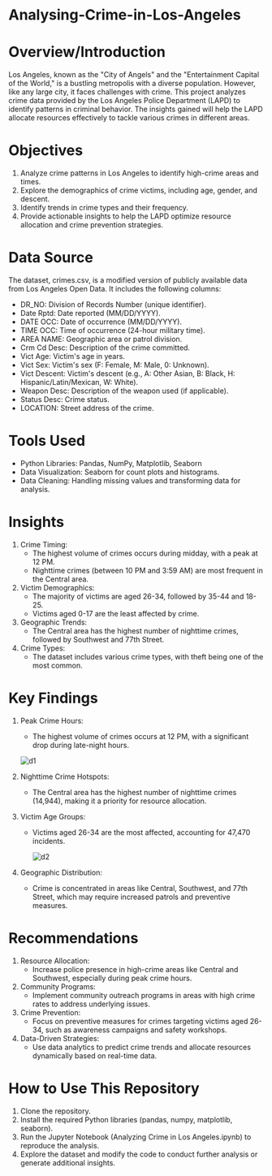 # Analysing-Crime-in-Los-Angeles

# Overview/Introduction

Los Angeles, known as the "City of Angels" and the "Entertainment Capital of the World," is a bustling metropolis with a diverse population. However, like any large city, it faces challenges with crime. This project analyzes crime data provided by the Los Angeles Police Department (LAPD) to identify patterns in criminal behavior. The insights gained will help the LAPD allocate resources effectively to tackle various crimes in different areas.

# Objectives

1. Analyze crime patterns in Los Angeles to identify high-crime areas and times.
2. Explore the demographics of crime victims, including age, gender, and descent.
3. Identify trends in crime types and their frequency.
4. Provide actionable insights to help the LAPD optimize resource allocation and crime prevention strategies.

# Data Source

The dataset, crimes.csv, is a modified version of publicly available data from Los Angeles Open Data. It includes the following columns:
   - DR_NO: Division of Records Number (unique identifier).
   - Date Rptd: Date reported (MM/DD/YYYY).
   - DATE OCC: Date of occurrence (MM/DD/YYYY).
   - TIME OCC: Time of occurrence (24-hour military time).
   - AREA NAME: Geographic area or patrol division.
   - Crm Cd Desc: Description of the crime committed.
   - Vict Age: Victim's age in years.
   - Vict Sex: Victim's sex (F: Female, M: Male, 0: Unknown).
   - Vict Descent: Victim's descent (e.g., A: Other Asian, B: Black, H: Hispanic/Latin/Mexican, W: White).
   - Weapon Desc: Description of the weapon used (if applicable).
   - Status Desc: Crime status.
   - LOCATION: Street address of the crime.

# Tools Used

  - Python Libraries: Pandas, NumPy, Matplotlib, Seaborn
  - Data Visualization: Seaborn for count plots and histograms.
  - Data Cleaning: Handling missing values and transforming data for analysis.

# Insights

1. Crime Timing:
    - The highest volume of crimes occurs during midday, with a peak at 12 PM.
    - Nighttime crimes (between 10 PM and 3:59 AM) are most frequent in the Central area.
2. Victim Demographics:
    - The majority of victims are aged 26-34, followed by 35-44 and 18-25.
    - Victims aged 0-17 are the least affected by crime.
3. Geographic Trends:
    - The Central area has the highest number of nighttime crimes, followed by Southwest and 77th Street.
4. Crime Types:
    - The dataset includes various crime types, with theft being one of the most common.

# Key Findings

1. Peak Crime Hours:
    - The highest volume of crimes occurs at 12 PM, with a significant drop during late-night hours.
  
   ![d1](https://github.com/user-attachments/assets/ccdeb2cc-1842-4662-9f54-7c3ddb64f36c)

2. Nighttime Crime Hotspots:
    - The Central area has the highest number of nighttime crimes (14,944), making it a priority for resource allocation.
3. Victim Age Groups:
    - Victims aged 26-34 are the most affected, accounting for 47,470 incidents.
  
      ![d2](https://github.com/user-attachments/assets/391ee464-9a74-41bf-a876-ce7db7547101)

4. Geographic Distribution:
    - Crime is concentrated in areas like Central, Southwest, and 77th Street, which may require increased patrols and preventive measures.

# Recommendations

1. Resource Allocation:
    - Increase police presence in high-crime areas like Central and Southwest, especially during peak crime hours.
2. Community Programs:
    - Implement community outreach programs in areas with high crime rates to address underlying issues.
3. Crime Prevention:
    - Focus on preventive measures for crimes targeting victims aged 26-34, such as awareness campaigns and safety workshops.
4. Data-Driven Strategies:
    - Use data analytics to predict crime trends and allocate resources dynamically based on real-time data.

# How to Use This Repository

1. Clone the repository.
2. Install the required Python libraries (pandas, numpy, matplotlib, seaborn).
3. Run the Jupyter Notebook (Analyzing Crime in Los Angeles.ipynb) to reproduce the analysis.
4. Explore the dataset and modify the code to conduct further analysis or generate additional insights.

